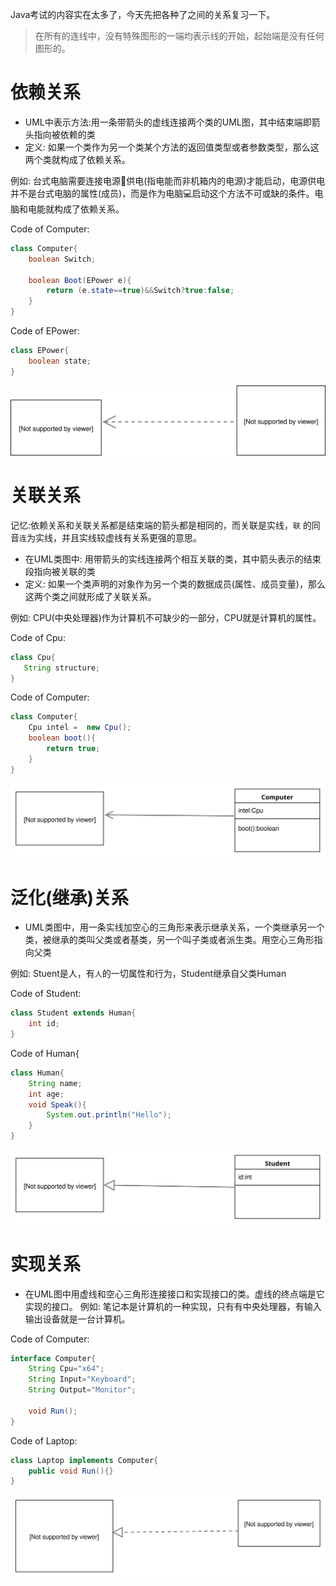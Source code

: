 Java考试的内容实在太多了，今天先把各种了之间的关系复习一下。

> 在所有的连线中，没有特殊图形的一端均表示线的开始，起始端是没有任何图形的。

# 依赖关系

- UML中表示方法:用一条带箭头的虚线连接两个类的UML图，其中结束端即箭头指向被依赖的类
- 定义: 如果一个类作为另一个类某个方法的返回值类型或者参数类型，那么这两个类就构成了依赖关系。

例如: 台式电脑需要连接电源🔌供电(指电能而非机箱内的电源)才能启动，电源供电并不是台式电脑的属性(成员)，而是作为电脑💻启动这个方法不可或缺的条件。电脑和电能就构成了依赖关系。

Code of Computer:
```java
class Computer{
    boolean Switch;

    boolean Boot(EPower e){
        return (e.state==true)&&Switch?true:false;
    }
}
```
Code of EPower:
```java
class EPower{
	boolean state;	
}
```

![依赖关系](Rely.svg)


# 关联关系
记忆:依赖关系和关联关系都是结束端的箭头都是相同的，而关联是实线，` 联 ` 的同音` 连 `为实线，并且实线较虚线有关系更强的意思。

- 在UML类图中: 用带箭头的实线连接两个相互关联的类，其中箭头表示的结束段指向被关联的类
- 定义: 如果一个类声明的对象作为另一个类的数据成员(属性、成员变量)，那么这两个类之间就形成了关联关系。

例如: CPU(中央处理器)作为计算机不可缺少的一部分，CPU就是计算机的属性。

Code of Cpu:

```java
class Cpu{
   String structure;
}
```
Code of Computer:

```java
class Computer{
	Cpu intel =  new Cpu();
	boolean boot(){
		return true;
	}
}
```
![关联](Association.svg)

# 泛化(继承)关系

- UML类图中，用一条实线加空心的三角形来表示继承关系，一个类继承另一个类，被继承的类叫父类或者基类，另一个叫子类或者派生类。用空心三角形指向父类

例如: Stuent是人，有` 人 `的一切属性和行为，Student继承自父类Human

Code of Student:

```java
class Student extends Human{
	int id;
}
```

Code of Human{

```java
class Human{
	String name;
	int age;
	void Speak(){
		System.out.println("Hello");
	}
}
```

![泛化](inherit.svg)

# 实现关系

- 在UML图中用虚线和空心三角形连接接口和实现接口的类。虚线的终点端是它实现的接口。
例如: 笔记本是计算机的一种实现，只有有中央处理器，有输入输出设备就是一台计算机。

Code of Computer:

```java
interface Computer{
    String Cpu="x64";
    String Input="Keyboard";
    String Output="Monitor";

    void Run();
}
```

Code of Laptop:

```java
class Laptop implements Computer{
    public void Run(){}
}
```

![实现](Implements.svg)

